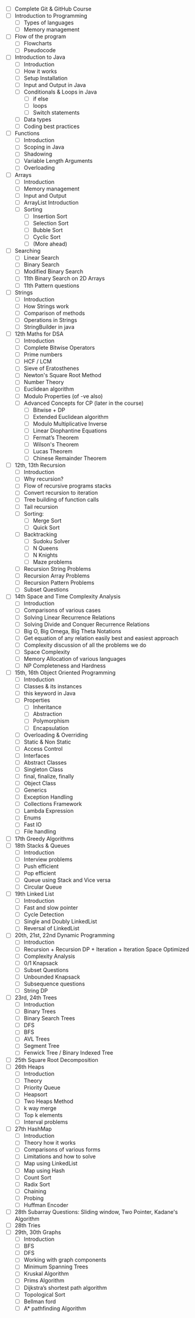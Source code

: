 - [ ] Complete Git & GitHub Course
- [ ] Introduction to Programming
	- [ ] Types of languages
	- [ ] Memory management
- [ ] Flow of the program
	- [ ] Flowcharts
	- [ ] Pseudocode
- [ ] Introduction to Java
	- [ ] Introduction
	- [ ] How it works
	- [ ] Setup Installation
	- [ ] Input and Output in Java
	- [ ] Conditionals & Loops in Java
		- [ ] if else
		- [ ] loops
		- [ ] Switch statements
	- [ ] Data types
	- [ ] Coding best practices
- [ ] Functions
	- [ ] Introduction
	- [ ] Scoping in Java
	- [ ] Shadowing
	- [ ] Variable Length Arguments
	- [ ] Overloading
- [ ] Arrays
	- [ ] Introduction
	- [ ] Memory management
	- [ ] Input and Output
	- [ ] ArrayList Introduction
	- [ ] Sorting
		- [ ] Insertion Sort
		- [ ] Selection Sort
		- [ ] Bubble Sort
		- [ ] Cyclic Sort
		- [ ] (More ahead)
- [ ] Searching
	- [ ] Linear Search
	- [ ] Binary Search
	- [ ] Modified Binary Search
	- [ ] 11th Binary Search on 2D Arrays
	- [ ] 11th Pattern questions
- [ ] Strings
	- [ ] Introduction
	- [ ] How Strings work
	- [ ] Comparison of methods
	- [ ] Operations in Strings
	- [ ] StringBuilder in java
- [ ] 12th Maths for DSA
	- [ ] Introduction
	- [ ] Complete Bitwise Operators
	- [ ] Prime numbers
	- [ ] HCF / LCM
	- [ ] Sieve of Eratosthenes
	- [ ] Newton's Square Root Method
	- [ ] Number Theory
	- [ ] Euclidean algorithm
	- [ ] Modulo Properties (of -ve also)
	- [ ] Advanced Concepts for CP (later in the course)
		- [ ] Bitwise + DP
		- [ ] Extended Euclidean algorithm
		- [ ] Modulo Multiplicative Inverse
		- [ ] Linear Diophantine Equations
		- [ ] Fermat’s Theorem
		- [ ] Wilson's Theorem
		- [ ] Lucas Theorem
		- [ ] Chinese Remainder Theorem
- [ ] 12th, 13th Recursion
	- [ ] Introduction
	- [ ] Why recursion?
	- [ ] Flow of recursive programs stacks
	- [ ] Convert recursion to iteration
	- [ ] Tree building of function calls
	- [ ] Tail recursion
	- [ ] Sorting:
		- [ ] Merge Sort
		- [ ] Quick Sort
	- [ ] Backtracking
		- [ ] Sudoku Solver
		- [ ] N Queens
		- [ ] N Knights
		- [ ] Maze problems
	- [ ] Recursion String Problems
	- [ ] Recursion Array Problems
	- [ ] Recursion Pattern Problems
	- [ ] Subset Questions
- [ ] 14th Space and Time Complexity Analysis
	- [ ] Introduction
	- [ ] Comparisons of various cases
	- [ ] Solving Linear Recurrence Relations
	- [ ] Solving Divide and Conquer Recurrence Relations
	- [ ] Big O, Big Omega, Big Theta Notations
	- [ ] Get equation of any relation easily best and easiest approach
	- [ ] Complexity discussion of all the problems we do
	- [ ] Space Complexity
	- [ ] Memory Allocation of various languages
	- [ ] NP Completeness and Hardness
- [ ] 15th, 16th Object Oriented Programming
	- [ ] Introduction
	- [ ] Classes & its instances
	- [ ] this keyword in Java
	- [ ] Properties
		- [ ] Inheritance
		- [ ] Abstraction
		- [ ] Polymorphism
		- [ ] Encapsulation
	- [ ] Overloading & Overriding
	- [ ] Static & Non Static
	- [ ] Access Control
	- [ ] Interfaces
	- [ ] Abstract Classes
	- [ ] Singleton Class
	- [ ] final, finalize, finally
	- [ ] Object Class
	- [ ] Generics
	- [ ] Exception Handling
	- [ ] Collections Framework
	- [ ] Lambda Expression
	- [ ] Enums
	- [ ] Fast IO
	- [ ] File handling
- [ ] 17th Greedy Algorithms
- [ ] 18th Stacks & Queues
	- [ ] Introduction
	- [ ] Interview problems
	- [ ] Push efficient
	- [ ] Pop efficient
	- [ ] Queue using Stack and Vice versa
	- [ ] Circular Queue
- [ ] 19th Linked List
	- [ ] Introduction
	- [ ] Fast and slow pointer
	- [ ] Cycle Detection
	- [ ] Single and Doubly LinkedList
	- [ ] Reversal of LinkedList
- [ ] 20th, 21st, 22nd Dynamic Programming
	- [ ] Introduction
	- [ ] Recursion + Recursion DP + Iteration + Iteration Space Optimized
	- [ ] Complexity Analysis
	- [ ] 0/1 Knapsack
	- [ ] Subset Questions
	- [ ] Unbounded Knapsack
	- [ ] Subsequence questions
	- [ ] String DP
- [ ] 23rd, 24th Trees
	- [ ] Introduction
	- [ ] Binary Trees
	- [ ] Binary Search Trees
	- [ ] DFS
	- [ ] BFS
	- [ ] AVL Trees
	- [ ] Segment Tree
	- [ ] Fenwick Tree / Binary Indexed Tree
- [ ] 25th Square Root Decomposition
- [ ] 26th Heaps
	- [ ] Introduction
	- [ ] Theory
	- [ ] Priority Queue
	- [ ] Heapsort
	- [ ] Two Heaps Method
	- [ ] k way merge
	- [ ] Top k elements
	- [ ] Interval problems
- [ ] 27th HashMap
	- [ ] Introduction
	- [ ] Theory how it works
	- [ ] Comparisons of various forms
	- [ ] Limitations and how to solve
	- [ ] Map using LinkedList
	- [ ] Map using Hash
	- [ ] Count Sort
	- [ ] Radix Sort
	- [ ] Chaining
	- [ ] Probing
	- [ ] Huffman Encoder
- [ ] 28th Subarray Questions: Sliding window, Two Pointer, Kadane's Algorithm
- [ ] 28th Tries
- [ ] 29th, 30th Graphs
	- [ ] Introduction
	- [ ] BFS
	- [ ] DFS
	- [ ] Working with graph components
	- [ ] Minimum Spanning Trees
	- [ ] Kruskal Algorithm
	- [ ] Prims Algorithm
	- [ ] Dijkstra’s shortest path algorithm
	- [ ] Topological Sort
	- [ ] Bellman ford
	- [ ] A* pathfinding Algorithm

